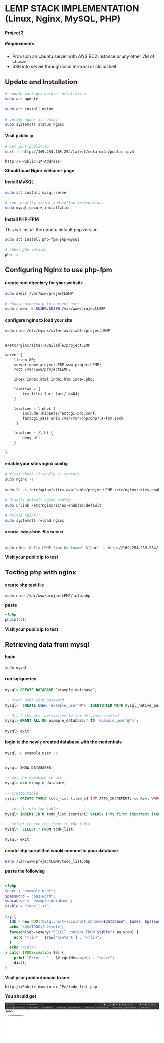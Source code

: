 # LEMP STACK IMPLEMENTATION (Linux, Nginx, MySQL, PHP)

#### Project 2

##### Requirements
- Provision an Ubuntu server with AWS EC2 instance or any other VM of choice
- SSH into server through local terminal or cloudshell

## Update and Installation

```bash
# update packages before installation
sudo apt update

sudo apt install nginx

# verify nginx is runing
sudo systemctl status nginx
```

#### Visit public ip
```bash
# Get your public ip
curl -s http://169.254.169.254/latest/meta-data/public-ipv4
```

```bash
http://<Public-IP-Address>
```
**Should load Nginx welcome page**


#### Install MySQL
```bash
sudo apt install mysql-server

# run security script and follow instructions
sudo mysql_secure_installation
```


#### Install PHP-FPM
This will install the ubuntu default php version
```bash
sudo apt install php-fpm php-mysql

# check php version
php -v
```

## Configuring Nginx to use php-fpm

#### create root directory for your website

```bash
sudo mkdir /var/www/projectLEMP

# change ownership to current user
sudo chown -R $USER:$USER /var/www/projectLEMP
```

#### configure nginx to load your site

```bash
sudo nano /etc/nginx/sites-available/projectLEMP
```

```nginx

#/etc/nginx/sites-available/projectLEMP

server {
    listen 80;
    server_name projectLEMP www.projectLEMP;
    root /var/www/projectLEMP;

    index index.html index.htm index.php;

    location / {
        try_files $uri $uri/ =404;
    }

    location ~ \.php$ {
        include snippets/fastcgi-php.conf;
        fastcgi_pass unix:/var/run/php/php7.4-fpm.sock;
     }

    location ~ /\.ht {
        deny all;
    }

}

```

#### enable your sites nginx config
```bash
# first check if config is correct
sudo nginx -t

sudo ln -s /etc/nginx/sites-available/projectLEMP /etc/nginx/sites-enabled/

# disable default nginx config
sudo unlink /etc/nginx/sites-enabled/default

# reload nginx
sudo systemctl reload nginx
```

#### create index.html file to test

```bash

sudo echo 'Hello LEMP from hostname' $(curl -s http://169.254.169.254/latest/meta-data/public-hostname) 'with public IP' $(curl -s http://169.254.169.254/latest/meta-data/public-ipv4) > /var/www/projectLEMP/index.html
```

**Visit your public ip to test**

## Testing php with nginx

#### create php test file

```bash
sudo nano /var/www/projectLEMP/info.php
```

**paste**

```php
<?php
phpinfo();
```

**Visit your public ip to test**


## Retrieving data from mysql

#### login
```bash
sudo mysql
```
#### run sql queries
```sql
mysql> CREATE DATABASE `example_database`;

-- creat user with password
mysql>  CREATE USER 'example_user'@'%' IDENTIFIED WITH mysql_native_password BY 'password';

-- Grant the user permission to the database created
mysql> GRANT ALL ON example_database.* TO 'example_user'@'%';

mysql> exit
```

#### login to the newly created database with the credentials

```bash
mysql -u example_user -p
```

```sql

mysql> SHOW DATABASES;

-- set the database to use
mysql> use example_database;

-- create table
mysql> CREATE TABLE todo_list (item_id INT AUTO_INCREMENT, content VARCHAR(255), PRIMARY KEY (item_id));

-- insert into the table
mysql> INSERT INTO todo_list (content) VALUES ("My first important item");

-- select to see the items in the table
mysql>  SELECT * FROM todo_list;

mysql> exit

```

#### create php script that would connect to your database

```bash
nano /var/www/projectLEMP/todo_list.php
```

**paste the following**

```php

<?php
$user = "example_user";
$password = "password";
$database = "example_database";
$table = "todo_list";

try {
  $db = new PDO("mysql:host=localhost;dbname=$database", $user, $password);
  echo "<h2>TODO</h2><ol>";
  foreach($db->query("SELECT content FROM $table") as $row) {
    echo "<li>" . $row['content'] . "</li>";
  }
  echo "</ol>";
} catch (PDOException $e) {
    print "Error!: " . $e->getMessage() . "<br/>";
    die();
}

```

**Visit your public domain to see**

```http
http://<Public_domain_or_IP>/todo_list.php
```

**You should get**

![](images/p2_todo_list_page.png)